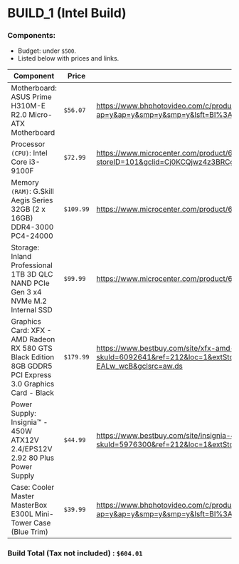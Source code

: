# BUILD_1 (Intel Build)

### Components:

- Budget: under `$500`.
- Listed below with prices and links.

| Component                                                                  | Price     | Link                                                                                                                                                                                                                                                                            |
| -------------------------------------------------------------------------- | --------- | ------------------------------------------------------------------------------------------------------------------------------------------------------------------------------------------------------------------------------------------------------------------------------- |
| Motherboard: ASUS Prime H310M-E R2.0 Micro-ATX Motherboard                 | `$56.07`  | https://www.bhphotovideo.com/c/product/1431198-REG/asus_prime_h310m_e_r2_0_motherboard.html/?ap=y&ap=y&smp=y&smp=y&lsft=BI%3A514&gclid=Cj0KCQjwz4z3BRCgARIsAES_OVdbLnqL8K9HKK-kqkaOrmhoI-8K56WpVbU5Z7uTNm42lrrVa6xUvqQaAodaEALw_wcB---                                          |
| Processor `(CPU)`: Intel Core i3-9100F                                     | `$72.99`  | https://www.microcenter.com/product/606587/Core_i3-9100F_Coffee_Lake_36GHz_Quad-Core_LGA_1151_Boxed_Processor?storeID=101&gclid=Cj0KCQjwz4z3BRCgARIsAES_OVe0WpDBAKjCwhxtdvBcQrfBdk0QM5xDi9vNtsFWAd_5RnG1tloMISQaAoVUEALw_wcB                                                    |
| Memory `(RAM)`: G.Skill Aegis Series 32GB (2 x 16GB) DDR4-3000 PC4-24000   | `$109.99` | https://www.microcenter.com/product/608175/gskill-aegis-series-32gb-(2-x-16gb)-ddr4-3000-pc4-24000-cl16-dual-channel-desktop-memory-kit-3000c16d32gisb---black                                                                                                                  |
| Storage: Inland Professional 1TB 3D QLC NAND PCIe Gen 3 x4 NVMe M.2 Internal SSD | `$99.99` | https://www.microcenter.com/product/622581/inland-professional-1tb-3d-qlc-nand-pcie-gen-3-x4-nvme-m2-internal-ssd |
| Graphics Card: XFX - AMD Radeon RX 580 GTS Black Edition 8GB GDDR5 PCI Express 3.0 Graphics Card - Black | `$179.99`   | https://www.bestbuy.com/site/xfx-amd-radeon-rx-580-gts-black-edition-8gb-gddr5-pci-express-3-0-graphics-card-black/6092641.p?skuId=6092641&ref=212&loc=1&extStoreId=111&ref=212&loc=BM01&gclid=Cj0KCQjwz4z3BRCgARIsAES_OVeR6BQVS1Cg2UDxRknwcqmZNICZg6Vp0TC77mp6E1P_1C3RQFD8W50aAqh-EALw_wcB&gclsrc=aw.ds |
| Power Supply: Insignia™ - 450W ATX12V 2.4/EPS12V 2.92 80 Plus Power Supply | `$44.99`  | https://www.bestbuy.com/site/insignia-450w-atx12v-2-4-eps12v-2-92-80-plus-power-supply-gray/5976300.p?skuId=5976300&ref=212&loc=1&extStoreId=1119&ref=212&loc=1&gclid=Cj0KCQjwz4z3BRCgARIsAES_OVeLPJ3QtYHvYH7tGL6gtQYyBkVBM9flBnsw0ePkgyMzXbI_7brWrEQaArxdEALw_wcB&gclsrc=aw.ds |
| Case: Cooler Master MasterBox E300L Mini-Tower Case (Blue Trim)            | `$39.99`  | https://www.bhphotovideo.com/c/product/1560149-REG/cooler_master_mcb_e300l_kn5n_b01_masterbox_e300l_matx_tower.html/?ap=y&ap=y&smp=y&smp=y&lsft=BI%3A514&gclid=Cj0KCQjwz4z3BRCgARIsAES_OVeQQgaMrd22_Q9S8q21iI6cf5j1mhgKht2egZQ09ok0uKr8M1DSmogaAgTmEALw_wcB                     |

### Build Total (Tax not included) : `$604.01`
